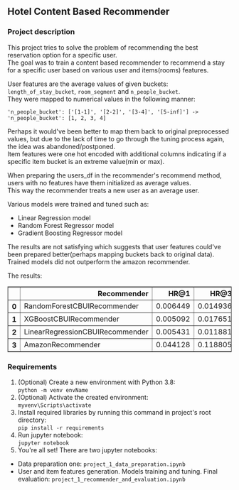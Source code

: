 ## Hotel Content Based Recommender
### Project description
This project tries to solve the problem of recommending the best reservation option for a specific user.    
The goal was to train a content based recommender to recommend a stay for a specific user based on various user and items(rooms) features.

User features are the average values of given buckets: `length_of_stay_bucket`, `room_segment` and `n_people_bucket`.   
They were mapped to numerical values in the following manner:
```
'n_people_bucket': ['[1-1]', '[2-2]', '[3-4]', '[5-inf]'] -> 'n_people_bucket': [1, 2, 3, 4]
```
Perhaps it would've been better to map them back to original preprocessed values, but due to the lack of time to go through the tuning process again, the idea was abandoned/postponed.  
Item features were one hot encoded with additional columns indicating if a specific item bucket is an extreme value(min or max).  

When preparing the users_df in the recommender's recommend method, users with no features have them initialized as average values.  
This way the recommender treats a new user as an average user.

Various models were trained and tuned such as:
* Linear Regression model
* Random Forest Regressor model
* Gradient Boosting Regressor model

The results are not satisfying which suggests that user features could've been prepared better(perhaps mapping buckets back to original data).   
Trained models did not outperform the amazon recommender.

The results:
<table border="1" class="dataframe">
  <thead>
    <tr style="text-align: right">
      <th></th>
      <th>Recommender</th>
      <th>HR@1</th>
      <th>HR@3</th>
      <th>HR@5</th>
      <th>HR@10</th>
      <th>NDCG@1</th>
      <th>NDCG@3</th>
      <th>NDCG@5</th>
      <th>NDCG@10</th>
    </tr>
  </thead>
  <tbody>
    <tr>
      <th>0</th>
      <td>RandomForestCBUIRecommender</td>
      <td>0.006449</td>
      <td>0.014936</td>
      <td>0.020367</td>
      <td>0.030550</td>
      <td>0.006449</td>
      <td>0.011492</td>
      <td>0.013742</td>
      <td>0.017072</td>
    </tr>
    <tr>
      <th>1</th>
      <td>XGBoostCBUIRecommender</td>
      <td>0.005092</td>
      <td>0.017651</td>
      <td>0.024100</td>
      <td>0.032587</td>
      <td>0.005092</td>
      <td>0.012705</td>
      <td>0.015334</td>
      <td>0.018104</td>
    </tr>
    <tr>
      <th>2</th>
      <td>LinearRegressionCBUIRecommender</td>
      <td>0.005431</td>
      <td>0.011881</td>
      <td>0.016972</td>
      <td>0.023082</td>
      <td>0.005431</td>
      <td>0.009100</td>
      <td>0.011219</td>
      <td>0.013250</td>
    </tr>
    <tr>
      <th>3</th>
      <td>AmazonRecommender</td>
      <td>0.044128</td>
      <td>0.118805</td>
      <td>0.160896</td>
      <td>0.221656</td>
      <td>0.044128</td>
      <td>0.086755</td>
      <td>0.104347</td>
      <td>0.123980</td>
    </tr>
  </tbody>
</table>

### Requirements 
1. (Optional) Create a new environment with Python 3.8:  
`python -m venv envName`
2. (Optional) Activate the created environment:  
`myvenv\Scripts\activate`
3. Install required libraries by running this command in project's root directory:  
`pip install -r requirements`
4. Run jupyter notebook:  
`jupyter notebook`
6. You're all set! There are two jupyter notebooks:   
* Data preparation one: `project_1_data_preparation.ipynb`
* User and item features generation. Models training and tuning. Final evaluation: `project_1_recommender_and_evaluation.ipynb`
